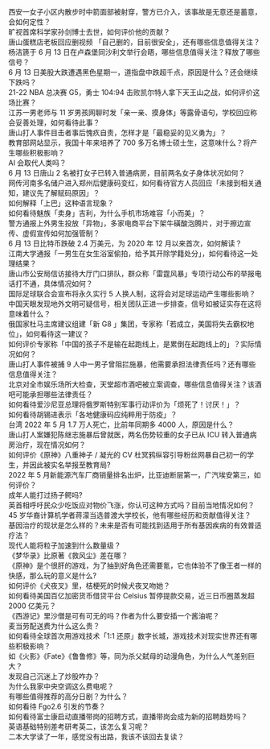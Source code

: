 西安一女子小区内散步时中箭面部被射穿，警方已介入，该事故是无意还是蓄意，会如何定性？  
旷视首席科学家孙剑博士去世，如何评价他的贡献？  
唐山蛋糕店老板回应删视频 「自己删的，目前很安全」，还有哪些信息值得关注？  
杨洁篪于 6 月 13 日在卢森堡同沙利文举行会晤，哪些信息值得关注？释放了哪些信号？  
6 月 13 日美股大跌遭遇黑色星期一，道指盘中跌超千点，原因是什么？还会继续下跌吗？  
21-22 NBA 总决赛 G5，勇士 104:94 击败凯尔特人拿下天王山之战，如何评价这场比赛？  
江苏一男老师与 11 岁男孩网聊时发「亲一亲、摸身体」等露骨语句，学校回应称会妥善处理，如何看待此事？  
唐山打人事件目击者事后愧疚自责，怎样才是「最稳妥的见义勇为」？  
教育部网站显示，我国十年来培养了 700 多万名博士硕士生，这意味什么？将产生哪些积极影响？  
AI 会取代人类吗？  
6 月 13 日唐山 2 名被打女子已转入普通病房，目前两名女子身体状况如何？  
网传河南多名储户进入郑州后健康码变红，如何看待官方人员回应「未接到相关通知，建议先了解赋码原因」？  
如何解释「上巴」这种语言现象？  
如何看待魅族「卖身」吉利，为什么手机市场难容「小而美」？  
警方通报上外男生投放「异物」，多家电商平台下架牛磺酸泡腾片，对于擦边宣传、虚假宣传如何加强管制？  
6 月 13 日比特币跌破 2.4 万美元，为 2020 年 12 月以来首次，如何解读？  
江南大学通报「一男生在女生浴室偷拍，给予其开除学籍处分」，如何看待这一处理结果？  
唐山市公安局信访接待大厅门口排队，群众称「雷霆风暴」专项行动公布的举报电话打不通，具体情况如何？  
国际足球联合会宣布将永久实行 5 人换人制，这将会对足球运动产生哪些影响？  
中国天眼发现地外文明可疑信号，相关团队正进一步排查，信号如被证实存在这将意味着什么？  
俄国家杜马主席建议组建「新 G8 」集团，专家称「若成立，美国将失去霸权地位」，如何看待这一建议？  
如何评价专家称「中国的孩子不是输在起跑线上，是累倒在起跑线上的」？实际情况如何？  
唐山打人事件被捕 9 人中一男子曾阻拦施暴，他需要承担法律责任吗？还有哪些信息值得关注？  
北京对全市娱乐场所大检查，天堂超市酒吧被立案调查，哪些信息值得关注？该酒吧可能承担哪些法律责任？  
如何看待爱沙尼亚总理将俄罗斯特别军事行动评价为「烦死了！讨厌！」？  
如何看待胡锡进表示「各地健康码应纯粹用于防疫」？  
台湾 2022 年 5 月 1.7 万人死亡，比前年同期多 4000 人，原因是什么？  
唐山打人案嫌犯陈继志施暴后曾就医，两名伤势较重的女子已从 ICU 转入普通病房治疗，现在情况如何？  
如何评价《原神》八重神子 / 凝光的 CV 杜冥鸦纵容引导粉丝网暴自己初一的学生，并因此被实名举报至教育局?  
2022 年 5 月新能源汽车厂商销量排名出炉，比亚迪断层第一，广汽埃安第三，如何评价？  
成年人能打过扬子鳄吗?  
英首相呼吁民众少吃饭应对物价飞涨，你认可这种方式吗？目前当地情况如何？  
45 岁华裔计算机学者蒋濛当选普渡大学校长，他有哪些经历和贡献值得关注？  
基因治疗的现状是怎么样的？未来是否有可能找到适用于所有基因疾病的有效普适疗法？  
现代人能将粒子加速到什么数量级？  
《梦华录》比原著《救风尘》差在哪？  
《原神》是个很肝的游戏，为了抽到好角色还需要氪，它也体验不了像王者一样的快感，那么玩的意义是什么?  
如何评价《犬夜叉》里，桔梗死的时候犬夜叉吻她？  
如何看待美国百亿加密货币借贷平台 Celsius 暂停提款交易，近三日币圈蒸发超 2000 亿美元？  
《西游记》里沙僧是可有可无的吗？作者为什么要安插一个酱油呢？  
麦当劳配送费为什么这么贵？  
如何看待全球首次用游戏技术「1:1 还原」数字长城，游戏技术对现实世界还有哪些积极影响？  
如《火影》《Fate》《鲁鲁修》等，同为杀父弑母的动漫角色，为什么人气差别巨大？  
发现自己沉迷上了炒股咋办？  
为什么我家中央空调这么费电呢？  
有哪些值得推荐的高分日剧？为什么？  
如何看待 Fgo2.6 引发的节奏？  
如何看待富士康启动直播带岗的招聘方式，直播带岗会成为新的招聘趋势吗？  
英语基础特别差考研考英二，该怎么复习呢？  
二本大学读了一年，感觉没有出路，我该不该回去复读？  

